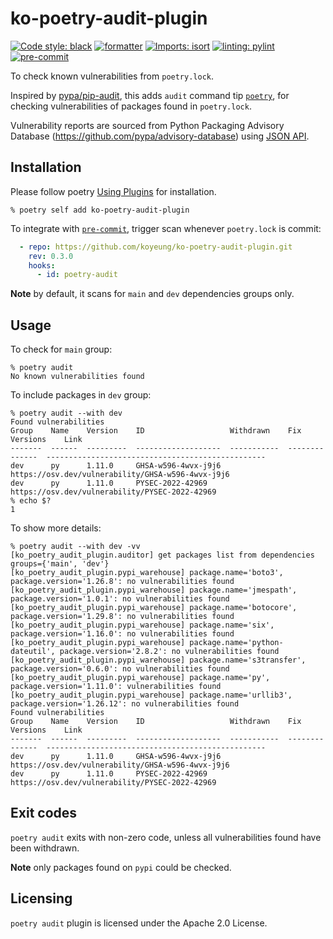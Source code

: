 # ko-poetry-audit-plugin

[![Code style: black](https://img.shields.io/badge/code%20style-black-000000.svg)](https://github.com/psf/black)
[![formatter](https://img.shields.io/badge/%20formatter-docformatter-fedcba.svg)](https://github.com/PyCQA/docformatter)
[![Imports: isort](https://img.shields.io/badge/%20imports-isort-%231674b1?style=flat&labelColor=ef8336)](https://pycqa.github.io/isort/)
[![linting: pylint](https://img.shields.io/badge/linting-pylint-yellowgreen)](https://github.com/PyCQA/pylint)
[![pre-commit](https://img.shields.io/badge/pre--commit-enabled-brightgreen?logo=pre-commit&logoColor=white)](https://github.com/pre-commit/pre-commit)

To check known vulnerabilities from `poetry.lock`.

Inspired by [pypa/pip-audit](https://github.com/pypa/pip-audit), this adds `audit` command tip [`poetry`](https://python-poetry.org/docs/), for checking vulnerabilities of packages found in `poetry.lock`.

Vulnerability reports are sourced from Python Packaging Advisory Database (https://github.com/pypa/advisory-database) using [JSON API](https://warehouse.pypa.io/api-reference/json.html).

## Installation

Please follow poetry [Using Plugins](https://python-poetry.org/docs/plugins/#using-plugins) for installation.
```
% poetry self add ko-poetry-audit-plugin
```

To integrate with [`pre-commit`](https://pre-commit.com), trigger scan whenever `poetry.lock` is commit:
```yaml
  - repo: https://github.com/koyeung/ko-poetry-audit-plugin.git
    rev: 0.3.0
    hooks:
      - id: poetry-audit
```

**Note** by default, it scans for `main` and `dev` dependencies groups only.


## Usage

To check for `main` group:

```
% poetry audit
No known vulnerabilities found
```

To include packages in `dev` group:
```
% poetry audit --with dev
Found vulnerabilities
Group    Name    Version    ID                   Withdrawn    Fix Versions    Link
-------  ------  ---------  -------------------  -----------  --------------  -------------------------------------------------
dev      py      1.11.0     GHSA-w596-4wvx-j9j6                               https://osv.dev/vulnerability/GHSA-w596-4wvx-j9j6
dev      py      1.11.0     PYSEC-2022-42969                                  https://osv.dev/vulnerability/PYSEC-2022-42969
% echo $?
1
```

To show more details:
```
% poetry audit --with dev -vv
[ko_poetry_audit_plugin.auditor] get packages list from dependencies groups={'main', 'dev'}
[ko_poetry_audit_plugin.pypi_warehouse] package.name='boto3', package.version='1.26.8': no vulnerabilities found
[ko_poetry_audit_plugin.pypi_warehouse] package.name='jmespath', package.version='1.0.1': no vulnerabilities found
[ko_poetry_audit_plugin.pypi_warehouse] package.name='botocore', package.version='1.29.8': no vulnerabilities found
[ko_poetry_audit_plugin.pypi_warehouse] package.name='six', package.version='1.16.0': no vulnerabilities found
[ko_poetry_audit_plugin.pypi_warehouse] package.name='python-dateutil', package.version='2.8.2': no vulnerabilities found
[ko_poetry_audit_plugin.pypi_warehouse] package.name='s3transfer', package.version='0.6.0': no vulnerabilities found
[ko_poetry_audit_plugin.pypi_warehouse] package.name='py', package.version='1.11.0': vulnerabilities found
[ko_poetry_audit_plugin.pypi_warehouse] package.name='urllib3', package.version='1.26.12': no vulnerabilities found
Found vulnerabilities
Group    Name    Version    ID                   Withdrawn    Fix Versions    Link
-------  ------  ---------  -------------------  -----------  --------------  -------------------------------------------------
dev      py      1.11.0     GHSA-w596-4wvx-j9j6                               https://osv.dev/vulnerability/GHSA-w596-4wvx-j9j6
dev      py      1.11.0     PYSEC-2022-42969                                  https://osv.dev/vulnerability/PYSEC-2022-42969
```

## Exit codes
`poetry audit` exits with non-zero code, unless all vulnerabilities found have been withdrawn.

**Note** only packages found on `pypi` could be checked.

## Licensing
`poetry audit` plugin is licensed under the Apache 2.0 License.
